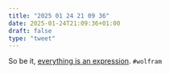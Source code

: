 ```yaml
---
title: "2025 01 24 21 09 36"
date: 2025-01-24T21:09:36+01:00
draft: false
type: "tweet"
---
```

So be it, [everything is an expression](https://reference.wolfram.com/language/tutorial/Expressions.html#4715). `#wolfram`
